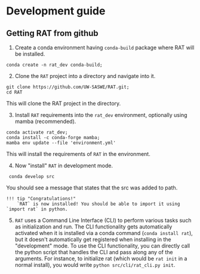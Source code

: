 # Development guide

## Getting RAT from github

1. Create a conda environment having `conda-build` package where RAT will be installed.
```
conda create -n rat_dev conda-build;
```

2.  Clone the `RAT` project into a directory and navigate into it. 
```
git clone https://github.com/UW-SASWE/RAT.git;
cd RAT
``` 
This will clone the RAT project in the directory.

3. Install `RAT` requirements into the `rat_dev` environment, optionally using mamba (recommended). 
```
conda activate rat_dev;
conda install -c conda-forge mamba; 
mamba env update --file 'environment.yml'
``` 
This will install the requirements of `RAT` in the environment.

4. Now "install" `RAT` in development mode.
```
 conda develop src
``` 
You should see a message that states that the src was added to path. 

    !!! tip "Congratulations!"
        `RAT` is now installed! You should be able to import it using `import rat` in python.

5. `RAT` uses a Command Line Interface (CLI) to perform various tasks such as initialization and run. The CLI functionality gets automatically activated when it is installed via a conda command (`conda install rat`), but it doesn't automatically get registered when installing in the "development" mode. To use the CLI functionality, you can directly call the python script that handles the CLI and pass along any of the arguments. For instance, to initialize rat (which would be `rat init` in a normal install), you would write `python src/cli/rat_cli.py init`.

